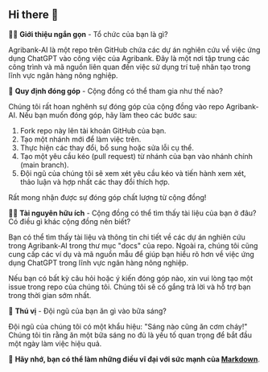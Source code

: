 ## Hi there 👋

🙋‍♀️ **Giới thiệu ngắn gọn** - Tổ chức của bạn là gì?

Agribank-AI là một repo trên GitHub chứa các dự án nghiên cứu về việc ứng dụng ChatGPT vào công việc của Agribank. Đây là một nơi tập trung các công trình và mã nguồn liên quan đến việc sử dụng trí tuệ nhân tạo trong lĩnh vực ngân hàng nông nghiệp.

🌈 **Quy định đóng góp** - Cộng đồng có thể tham gia như thế nào?

Chúng tôi rất hoan nghênh sự đóng góp của cộng đồng vào repo Agribank-AI. Nếu bạn muốn đóng góp, hãy làm theo các bước sau:

1. Fork repo này lên tài khoản GitHub của bạn.
2. Tạo một nhánh mới để làm việc trên.
3. Thực hiện các thay đổi, bổ sung hoặc sửa lỗi cụ thể.
4. Tạo một yêu cầu kéo (pull request) từ nhánh của bạn vào nhánh chính (main branch).
5. Đội ngũ của chúng tôi sẽ xem xét yêu cầu kéo và tiến hành xem xét, thảo luận và hợp nhất các thay đổi thích hợp.

Rất mong nhận được sự đóng góp chất lượng từ cộng đồng!

👩‍💻 **Tài nguyên hữu ích** - Cộng đồng có thể tìm thấy tài liệu của bạn ở đâu? Có điều gì khác cộng đồng nên biết?

Bạn có thể tìm thấy tài liệu và thông tin chi tiết về các dự án nghiên cứu trong Agribank-AI trong thư mục "docs" của repo. Ngoài ra, chúng tôi cũng cung cấp các ví dụ và mã nguồn mẫu để giúp bạn hiểu rõ hơn về việc ứng dụng ChatGPT trong lĩnh vực ngân hàng nông nghiệp.

Nếu bạn có bất kỳ câu hỏi hoặc ý kiến đóng góp nào, xin vui lòng tạo một issue trong repo của chúng tôi. Chúng tôi sẽ cố gắng trả lời và hỗ trợ bạn trong thời gian sớm nhất.

🍿 **Thú vị** - Đội ngũ của bạn ăn gì vào bữa sáng?

Đội ngũ của chúng tôi có một khẩu hiệu: "Sáng nào cũng ăn cơm cháy!" Chúng tôi tin rằng ăn một bữa sáng no đủ là yếu tố quan trọng để bắt đầu một ngày làm việc hiệu quả.

🧙 **Hãy nhớ, bạn có thể làm những điều vĩ đại với sức mạnh của [Markdown](https://docs.github.com/github/writing-on-github/getting-started-with-writing-and-formatting-on-github/basic-writing-and-formatting-syntax)**.
